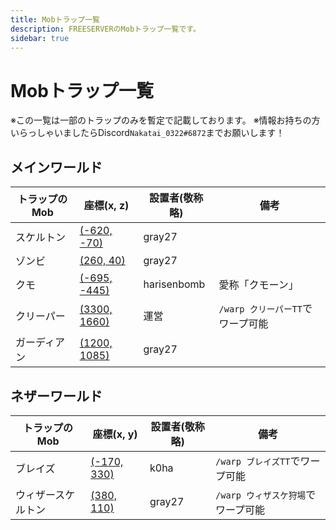 ```yaml
---
title: Mobトラップ一覧
description: FREESERVERのMobトラップ一覧です。
sidebar: true
---
```


# Mobトラップ一覧

※この一覧は一部のトラップのみを暫定で記載しております。
※情報お持ちの方いらっしゃいましたらDiscord`Nakatai_0322#6872`までお願いします！

## メインワールド

| トラップのMob  | 座標(x, z)    | 設置者(敬称略) | 備考  |
| --------- | ---------- | -------- | --- |
| スケルトン | [(-620, -70)](https://pl3x.freeserver.pro/?world=world&zoom=3&x=-620&z=-70) |     gray27     |     |
| ゾンビ | [(260, 40)](https://pl3x.freeserver.pro/?world=world&zoom=3&x=260&z=40) | gray27   |     |
| クモ | [(-695, -445)](https://pl3x.freeserver.pro/?world=world&zoom=3&x=-695&z=-445) | harisenbomb | 愛称「クモーン」|
| クリーパー | [(3300, 1660)](https://pl3x.freeserver.pro/?world=world&zoom=3&x=3300&z=1660) | 運営 | `/warp クリーパーTT`でワープ可能 |
| ガーディアン | [(1200, 1085)](https://pl3x.freeserver.pro/?world=world&zoom=3&x=1200&z=1085) | gray27 | |

## ネザーワールド

| トラップのMob | 座標(x, y)    | 設置者(敬称略)    | 備考                   |
| -------- | ---------- | ----------- | -------------------- |
| ブレイズ | [(-170, 330)](https://pl3x.freeserver.pro/?world=world_nether&zoom=4&x=-170&z=330) | k0ha | `/warp ブレイズTT`でワープ可能 |
| ウィザースケルトン | [(380, 110)](https://pl3x.freeserver.pro/?world=world_nether&zoom=4&x=380&z=110) | gray27 | `/warp ウィザスケ狩場`でワープ可能 |
